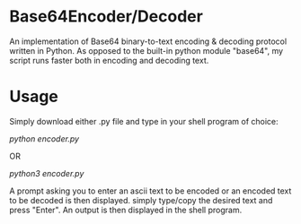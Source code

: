 # Base64Encoder/Decoder
An implementation of Base64 binary-to-text encoding & decoding protocol written in Python. As opposed to the built-in python module "base64", my script runs faster both in encoding and decoding text. 

# Usage
Simply download either .py file and type in your shell program of choice:

*python encoder.py*

OR

*python3 encoder.py*

A prompt asking you to enter an ascii text to be encoded or an encoded text to be decoded is then displayed. simply type/copy the desired text and press "Enter". An output is then displayed in the shell program.
